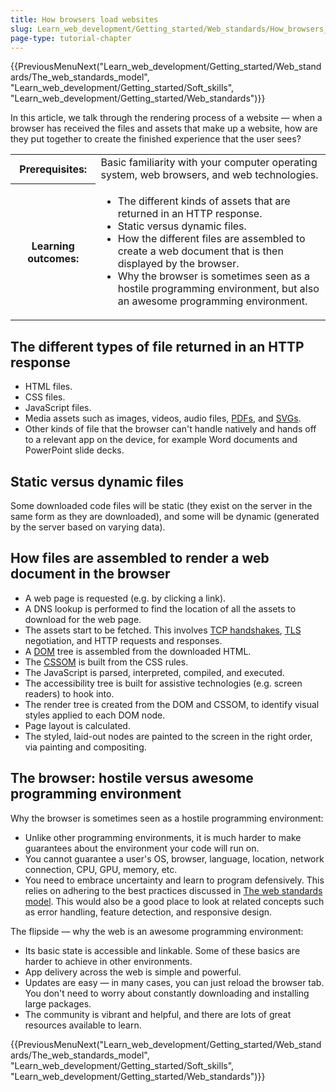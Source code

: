 ```yaml
---
title: How browsers load websites
slug: Learn_web_development/Getting_started/Web_standards/How_browsers_load_websites
page-type: tutorial-chapter
---
```


<!-- {{LearnSidebar}} -->

{{PreviousMenuNext("Learn_web_development/Getting_started/Web_standards/The_web_standards_model", "Learn_web_development/Getting_started/Soft_skills", "Learn_web_development/Getting_started/Web_standards")}}

In this article, we talk through the rendering process of a website — when a browser has received the files and assets that make up a website, how are they put together to create the finished experience that the user sees?

<table>
  <tbody>
    <tr>
      <th scope="row">Prerequisites:</th>
      <td>
        Basic familiarity with your computer operating system, web browsers, and web technologies.
      </td>
    </tr>
    <tr>
      <th scope="row">Learning outcomes:</th>
      <td>
        <ul>
          <li>The different kinds of assets that are returned in an HTTP response.</li>
          <li>Static versus dynamic files.</li>
          <li>How the different files are assembled to create a web document that is then displayed by the browser.</li>
          <li>Why the browser is sometimes seen as a hostile programming environment, but also an awesome programming environment.</li>
        </ul>
      </td>
    </tr>
  </tbody>
</table>

## The different types of file returned in an HTTP response

- HTML files.
- CSS files.
- JavaScript files.
- Media assets such as images, videos, audio files, [PDFs](/en-US/docs/Glossary/PDF), and [SVGs](/en-US/docs/Glossary/SVG).
- Other kinds of file that the browser can't handle natively and hands off to a relevant app on the device, for example Word documents and PowerPoint slide decks.

## Static versus dynamic files

Some downloaded code files will be static (they exist on the server in the same form as they are downloaded), and some will be dynamic (generated by the server based on varying data).

## How files are assembled to render a web document in the browser

- A web page is requested (e.g. by clicking a link).
- A DNS lookup is performed to find the location of all the assets to download for the web page.
- The assets start to be fetched. This involves [TCP handshakes](/en-US/docs/Glossary/TCP_handshake), [TLS](/en-US/docs/Glossary/TLS) negotiation, and HTTP requests and responses.
- A [DOM](/en-US/docs/Glossary/DOM) tree is assembled from the downloaded HTML.
- The [CSSOM](/en-US/docs/Glossary/CSSOM) is built from the CSS rules.
- The JavaScript is parsed, interpreted, compiled, and executed.
- The accessibility tree is built for assistive technologies (e.g. screen readers) to hook into.
- The render tree is created from the DOM and CSSOM, to identify visual styles applied to each DOM node.
- Page layout is calculated.
- The styled, laid-out nodes are painted to the screen in the right order, via painting and compositing.

## The browser: hostile versus awesome programming environment

Why the browser is sometimes seen as a hostile programming environment:

- Unlike other programming environments, it is much harder to make guarantees about the environment your code will run on.
- You cannot guarantee a user's OS, browser, language, location, network connection, CPU, GPU, memory, etc.
- You need to embrace uncertainty and learn to program defensively. This relies on adhering to the best practices discussed in [The web standards model](/en-US/docs/Learn_web_development/Getting_started/Web_standards/The_web_standards_model). This would also be a good place to look at related concepts such as error handling, feature detection, and responsive design.

The flipside — why the web is an awesome programming environment:

- Its basic state is accessible and linkable. Some of these basics are harder to achieve in other environments.
- App delivery across the web is simple and powerful.
- Updates are easy — in many cases, you can just reload the browser tab. You don't need to worry about constantly downloading and installing large packages.
- The community is vibrant and helpful, and there are lots of great resources available to learn.

{{PreviousMenuNext("Learn_web_development/Getting_started/Web_standards/The_web_standards_model", "Learn_web_development/Getting_started/Soft_skills", "Learn_web_development/Getting_started/Web_standards")}}
